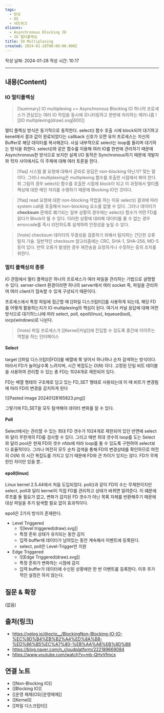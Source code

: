 ```yaml
---
tags:
  - 완성
  - OS
  - 네트워크
aliases:
  - Asynchronous Blocking IO
  - IO 멀티플렉싱
title: IO Multiplexing
created: 2024-01-28T00:00:00.000Z
---
```

작성 날짜: 2024-01-28
작성 시간: 10:17


----
## 내용(Content)
### IO 멀티플렉싱
>[!summary] IO multiplexing == Asynchronous Blocking IO
>하나의 프로세스가 관심있는 여러 IO 작업을 동시에 모니터링하고 한번에 처리하는 메커니즘
>![[IO multiplexing(draw).svg|600]]

멀티 플렉싱 방식은 동기적으로 동작한다. select() 함수 호출 시에 block되어 대기하고 kenel에서 결과 값이 완료되었다는 callback 신호가 오면 유저 프로세스는 자신의 Buffer로 해당 데이터를 복사해온다. 사실 내부적으로 select는 loop를 돌리며 대기하는 방식을 취한다. select()와 같은 함수를 이용해 여러 IO를 한번에 관리하기 때문에 Asynchronous한 방식으로 보지만 실제 I/O 동작은 Synchronous하기 때문에 개발자와 학자 사이에서도 이 주제에 대해 여러 토론을 한다.

>[!faq] 시스템 콜 요청에 대해서 곧바로 응답은 non-blocking 아닌가?
>맞는 말이다. 그러나 multiplexing은 multiplexing 함수를 호출한 시점에서 봐야 한다. 위 그림의 경우 select() 함수를 호출한 시점에 block이 되고 이 과정에서 멀티플렉싱에 대한 메인 처리를 수행하기 때문에 Blocking IO인 것이다.

>[!faq] read 요청에 대한 non-blocking 작업을 하는 이유
>select() 결과에 따라 system call을 호출해서 non-blocking 요소를 없앨 수 있다. 그러나 데이터가 **checksum** 문제로 폐기되는 일부 상황의 경우에는 select() 함수가 어떤 FD를 읽다가 Block이 될 수 있다. 이러한 상황에 대비해 데이터를 줄 수 없는 경우 errorcode를 즉시 리턴하도록 설계하여 안정성을 높일 수 있다.

>[!note] checksum
>데이터의 무결성을 검증하기 위해서 탐지하는 간단한 오류 탐지 기술. 일반적인 checksum 알고리즘에는 CRC, SHA-1, SHA-256, MD-5등이 있다. 만약 오류가 발생한 경우 재전송을 요청하거나 수정하는 등의 조치를 취한다.

### 멀티 플렉싱의 종류
IO 관점에서 멀티 플렉싱은 하나의 프로세스가 여러 파일을 관리하는 기법으로 설명할 수 있다. server-client 환경이라면 하나의 server에서 여러 socket 즉, 파일을 관리하여 여러 client가 접속할 수 있게 구성되기 때문이다.

프로세스에서 특정 파일에 접근할 때 [[파일 디스크립터]]를 사용하게 되는데, 해당 FD를 어떻게 활용하는지가 IO multiplexing의 핵심이 된다. 여기서 커널 응답에 대해 어떤 방식으로 대기하느냐에 따라 select, poll, epoll(linux), kqueue(bsd), iocp(windows)로 나뉜다.


>[!note] 파일
>프로세스가 [[Kernel|커널]]에 진입할 수 있도록 중간에 이어주는 역할을 하는 인터페이스

#### Select
target [[파일 디스크립터|FD]]를 배열에 쭉 넣어서 하나하나 순차 검색하는 방식이다. 따라서 FD가 늘어날수록 느려지며, 시간 복잡도는 $O(N)$ 이다. 고정된 단일 비트 테이블을 사용하여 관리할 수 있는 총 FD는 1024개로 제한되어 있다.

FD는 배열 형태의 구조체로 담고 있는 FD_SET 형태로 사용되는데 이 때 비트가 변경됨에 따라 FD의 변경을 감지하게 된다

![[Pasted image 20240128165823.png]]

그렇기에 FD_SET을 모두 탐색해야 데이터 변화를 알 수 있다.

#### Poll
Select에서는 관리할 수 있는 최대 FD 갯수가 1024개로 제한되어 있던 반면에 select와 달리 무한개의 FD를 검사할 수 있다. 그리고 매번 최대 갯수의 loop를 도는 Select와 달리 pool은 현재 FD의 갯수 nfds에 따라 loop를 돌 수 있도록 구현하여 select보다 효율적이다. 그러나 여전히 모두 순차 검색을 통해 FD의 변경상태를 확인하므로 여전히 $O(N)$ 의 시간 복잡도를 가지고 있기 때문에 FD와 큰 차이가 있지는 않다. FD가 무제한인 차이만 있을 뿐..

#### epoll(linux)
Linux kernel 2.5.44에서 처음 도입되었다. poll()과 같이 FD의 수는 무제한이지만 select, poll과 달리 kernel이 직접 FD를 관리하고 상태가 바뀌면 알려준다. 이 떄문에 루프를 돌 필요가 없고, 변화가 감지된 FD 갯수가 아닌 목록 자체를 반환해주기 때문에 대상 파일을 추가 탐색할 필요 없이 효과적이다. 

epoll은 2가지 방식이 존재한다.
- Level Triggered
	- ![[level triggered(draw).svg]]
	- 특정 준위 상태가 유지되는 동안 감지
	- 입력 buffer에 데이터가 남아있는 동안 계속해서 이벤트에 등록된다.
	- select, poll은 Level-Trigger만 지원
- Edge Triggered
	- ![[Edge Triggered(draw).svg]]
	- 특정 준위가 변화하는 시점에 감지
	- 입력 buffer가 데이터에 수신된 상황에만 한 번 이벤트를 등록한다. 이후 추가적인 설정은 하지 않는다.


## 질문 & 확장

(없음)

## 출처(링크)
- https://velog.io/@octo__/BlockingNon-Blocking-IO-IO-%EC%9D%B4%EB%B2%A4%ED%8A%B8-%ED%86%B5%EC%A7%80-%EB%AA%A8%EB%8D%B8
- https://blog.naver.com/n_cloudplatform/222189669084
- https://www.youtube.com/watch?v=mb-QHxVfmcs
## 연결 노트
- [[Non-Blocking IO]]
- [[Blocking IO]]
- [[운영 체제(OS)|운영체제]]
- [[Kernel]]
- [[파일 디스크립터]]






